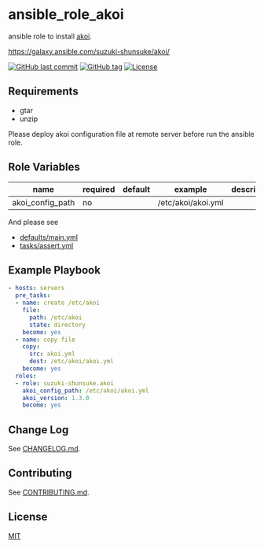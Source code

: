 # ansible_role_akoi

ansible role to install [akoi](https://github.com/suzuki-shunsuke/akoi).

https://galaxy.ansible.com/suzuki-shunsuke/akoi/

[![GitHub last commit](https://img.shields.io/github/last-commit/suzuki-shunsuke/ansible_role_akoi.svg)](https://github.com/suzuki-shunsuke/ansible_role_akoi)
[![GitHub tag](https://img.shields.io/github/tag/suzuki-shunsuke/ansible_role_akoi.svg)](https://github.com/suzuki-shunsuke/ansible_role_akoi/releases)
[![License](http://img.shields.io/badge/license-mit-blue.svg?style=flat-square)](https://raw.githubusercontent.com/suzuki-shunsuke/ansible_role_akoi/master/LICENSE)

## Requirements

* gtar
* unzip

Please deploy akoi configuration file at remote server before run the ansible role.

## Role Variables

name | required | default | example | description
--- | --- | --- | --- | ---
akoi_config_path | no | | /etc/akoi/akoi.yml |

And please see

* [defaults/main.yml](defaults/main.yml)
* [tasks/assert.yml](tasks/assert.yml)

## Example Playbook

```yaml
- hosts: servers
  pre_tasks:
  - name: create /etc/akoi
    file:
      path: /etc/akoi
      state: directory
    become: yes
  - name: copy file
    copy:
      src: akoi.yml
      dest: /etc/akoi/akoi.yml
    become: yes
  roles:
  - role: suzuki-shunsuke.akoi
    akoi_config_path: /etc/akoi/akoi.yml
    akoi_version: 1.3.0
    become: yes
```

## Change Log

See [CHANGELOG.md](CHANGELOG.md).

## Contributing

See [CONTRIBUTING.md](CONTRIBUTING.md).

## License

[MIT](LICENSE)
